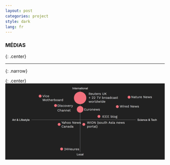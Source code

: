 ```yaml
---
layout: post
categories: project
style: dark
lang: fr
---
```


### MÉDIAS
{: .center}
___
{: .narrow}

{: .center}
![Media distribution](/assets/photos/project/media.png)
